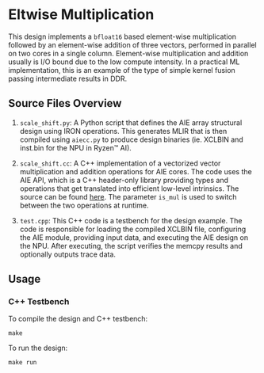 <!---//===- README.md --------------------------*- Markdown -*-===//
//
// This file is licensed under the Apache License v2.0 with LLVM Exceptions.
// See https://llvm.org/LICENSE.txt for license information.
// SPDX-License-Identifier: Apache-2.0 WITH LLVM-exception
//
// Copyright (C) 2025, Advanced Micro Devices, Inc.
// 
//===----------------------------------------------------------------------===//-->

# Eltwise Multiplication

This design implements a `bfloat16` based element-wise multiplication followed by an element-wise addition of three vectors, performed in parallel on two cores in a single column.  Element-wise multiplication and addition usually is I/O bound due to the low compute intensity. In a practical ML implementation, this is an example of the type of simple kernel fusion passing intermediate results in DDR.


## Source Files Overview

1. `scale_shift.py`: A Python script that defines the AIE array structural design using IRON operations. This generates MLIR that is then compiled using `aiecc.py` to produce design binaries (ie. XCLBIN and inst.bin for the NPU in Ryzen™ AI). 

1. `scale_shift.cc`: A C++ implementation of a vectorized vector multiplication and addition operations for AIE cores. The code uses the AIE API, which is a C++ header-only library providing types and operations that get translated into efficient low-level intrinsics.  The source can be found [here](../../../aie_kernels/aie2/scale_shift.cc). The parameter `is_mul` is used to switch between the two operations at runtime.

1. `test.cpp`: This C++ code is a testbench for the design example. The code is responsible for loading the compiled XCLBIN file, configuring the AIE module, providing input data, and executing the AIE design on the NPU. After executing, the script verifies the memcpy results and optionally outputs trace data.


## Usage

### C++ Testbench

To compile the design and C++ testbench:
```shell
make
```

To run the design:
```shell
make run
```
